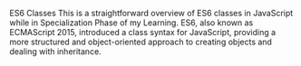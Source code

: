 
ES6 Classes 
This is a straightforward overview of ES6 classes in JavaScript while in Specialization Phase of my Learning. ES6, also known as ECMAScript 2015, introduced a class syntax for JavaScript, providing a more structured and object-oriented approach to creating objects and dealing with inheritance.